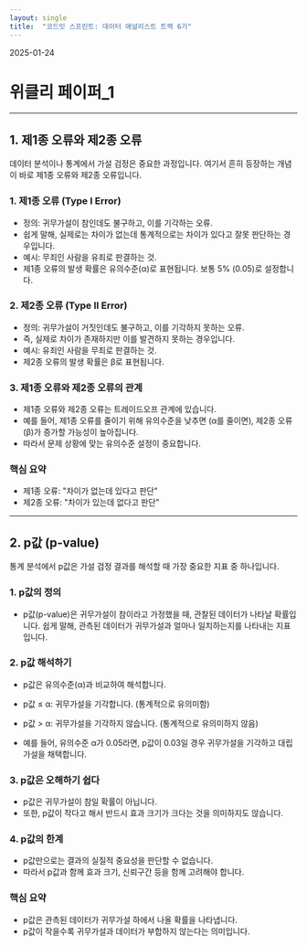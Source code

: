 ```yaml
---
layout: single
title:  "코드잇 스프린트: 데이터 애널리스트 트랙 6기"
---
```

2025-01-24
# 위클리 페이퍼_1
---
## 1. 제1종 오류와 제2종 오류

데이터 분석이나 통계에서 가설 검정은 중요한 과정입니다. 여기서 흔히 등장하는 개념이 바로 제1종 오류와 제2종 오류입니다. 

### 1. 제1종 오류 (Type I Error)
- 정의: 귀무가설이 참인데도 불구하고, 이를 기각하는 오류.
- 쉽게 말해, 실제로는 차이가 없는데 통계적으로는 차이가 있다고 잘못 판단하는 경우입니다.
- 예시: 무죄인 사람을 유죄로 판결하는 것.
- 제1종 오류의 발생 확률은 유의수준(α)로 표현됩니다. 보통 5% (0.05)로 설정합니다.
### 2. 제2종 오류 (Type II Error)
- 정의: 귀무가설이 거짓인데도 불구하고, 이를 기각하지 못하는 오류.
- 즉, 실제로 차이가 존재하지만 이를 발견하지 못하는 경우입니다.
- 예시: 유죄인 사람을 무죄로 판결하는 것.
- 제2종 오류의 발생 확률은 β로 표현됩니다.
### 3. 제1종 오류와 제2종 오류의 관계
- 제1종 오류와 제2종 오류는 트레이드오프 관계에 있습니다.
- 예를 들어, 제1종 오류를 줄이기 위해 유의수준을 낮추면 (α를 줄이면), 제2종 오류(β)가 증가할 가능성이 높아집니다.
- 따라서 문제 상황에 맞는 유의수준 설정이 중요합니다.

### 핵심 요약
- 제1종 오류: "차이가 없는데 있다고 판단"
- 제2종 오류: "차이가 있는데 없다고 판단"

---
## 2. p값 (p-value)
통계 분석에서 p값은 가설 검정 결과를 해석할 때 가장 중요한 지표 중 하나입니다.

### 1. p값의 정의
- p값(p-value)은 귀무가설이 참이라고 가정했을 때, 관찰된 데이터가 나타날 확률입니다.
쉽게 말해, 관측된 데이터가 귀무가설과 얼마나 일치하는지를 나타내는 지표입니다.
### 2. p값 해석하기
- p값은 유의수준(α)과 비교하여 해석합니다.

- p값 ≤ α: 귀무가설을 기각합니다. (통계적으로 유의미함)
- p값 > α: 귀무가설을 기각하지 않습니다. (통계적으로 유의미하지 않음)
- 예를 들어, 유의수준 α가 0.05라면, p값이 0.03일 경우 귀무가설을 기각하고 대립가설을 채택합니다.

### 3. p값은 오해하기 쉽다
- p값은 귀무가설이 참일 확률이 아닙니다.
- 또한, p값이 작다고 해서 반드시 효과 크기가 크다는 것을 의미하지도 않습니다.
### 4. p값의 한계
- p값만으로는 결과의 실질적 중요성을 판단할 수 없습니다.
- 따라서 p값과 함께 효과 크기, 신뢰구간 등을 함께 고려해야 합니다.

### 핵심 요약
- p값은 관측된 데이터가 귀무가설 하에서 나올 확률을 나타냅니다.
- p값이 작을수록 귀무가설과 데이터가 부합하지 않는다는 의미입니다.
